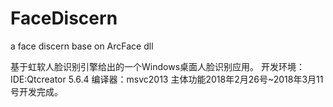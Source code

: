 # FaceDiscern
a face discern base on ArcFace dll

基于虹软人脸识别引擎给出的一个Windows桌面人脸识别应用。
开发环境：
  IDE:Qtcreator 5.6.4
  编译器：msvc2013
主体功能2018年2月26号~2018年3月11号开发完成。
